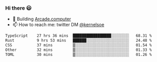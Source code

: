 ### Hi there 😃

- 🔨 Building [Arcade.computer](https://arcade.computer)
- 📫 How to reach me: twitter DM [@kernelsoe](https://twitter.com/kernelsoe)

<!--START_SECTION:waka-->

```txt
TypeScript    27 hrs 36 mins  █████████████████░░░░░░░░   68.31 %
Rust          9 hrs 53 mins   ██████░░░░░░░░░░░░░░░░░░░   24.48 %
CSS           37 mins         ▒░░░░░░░░░░░░░░░░░░░░░░░░   01.54 %
Other         32 mins         ▒░░░░░░░░░░░░░░░░░░░░░░░░   01.33 %
TOML          30 mins         ▒░░░░░░░░░░░░░░░░░░░░░░░░   01.26 %
```

<!--END_SECTION:waka-->
